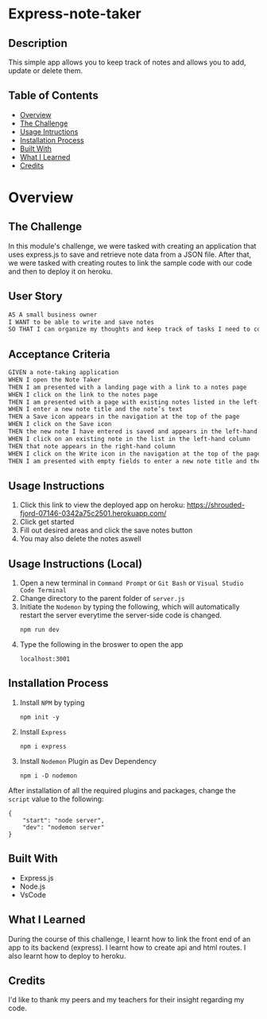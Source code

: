 # Express-note-taker

## Description
This simple app allows you to keep track of notes and allows you to add, update or delete them. 

## Table of Contents
- [Overview](#Overview)
- [The Challenge](#The-Challenge)
- [Usage Intructions](#Usage-Instructions)
- [Installation Process](#Installation-Process)
- [Built With](#Built-With)
- [What I Learned](#What-I-Learned)
- [Credits](#Credits)

# Overview

## The Challenge
In this module's challenge, we were tasked with creating an application that uses express.js to save and retrieve note data from a JSON file. After that, we were tasked with creating routes to link the sample code with our code and then to deploy it on heroku. 

## User Story

```md
AS A small business owner
I WANT to be able to write and save notes
SO THAT I can organize my thoughts and keep track of tasks I need to complete
```

## Acceptance Criteria

```md
GIVEN a note-taking application
WHEN I open the Note Taker
THEN I am presented with a landing page with a link to a notes page
WHEN I click on the link to the notes page
THEN I am presented with a page with existing notes listed in the left-hand column, plus empty fields to enter a new note title and the note’s text in the right-hand column
WHEN I enter a new note title and the note’s text
THEN a Save icon appears in the navigation at the top of the page
WHEN I click on the Save icon
THEN the new note I have entered is saved and appears in the left-hand column with the other existing notes
WHEN I click on an existing note in the list in the left-hand column
THEN that note appears in the right-hand column
WHEN I click on the Write icon in the navigation at the top of the page
THEN I am presented with empty fields to enter a new note title and the note’s text in the right-hand column
```

## Usage Instructions
1) Click this link to view the deployed app on heroku: https://shrouded-fjord-07146-0342a75c2501.herokuapp.com/
2) Click get started
3) Fill out desired areas and click the save notes button
4) You may also delete the notes aswell

## Usage Instructions (Local)
1) Open a new terminal in `Command Prompt` or `Git Bash` or `Visual Studio Code Terminal`
2) Change directory to the parent folder of `server.js`
3) Initiate the `Nodemon` by typing the following, which will automatically restart the server everytime the server-side code is changed.
    ```
    npm run dev
    ```
4) Type the following in the broswer to open the app
    ```
    localhost:3001
    ```

## Installation Process
1. Install `NPM` by typing
    ```       
    npm init -y
    ```
2. Install `Express`     
    ```         
    npm i express
    ```
3. Install `Nodemon` Plugin as  Dev Dependency
    ```
    npm i -D nodemon
    ```
After installation of all the required plugins and packages, change the `script` value to  the following:            
       
    {            
        "start": "node server",               
        "dev": "nodemon server"                  
    }                  

## Built With
- Express.js
- Node.js
- VsCode

## What I Learned
During the course of this challenge, I learnt how to link the front end of an app to its backend (express). I learnt how to create api and html routes. I also learnt how to deploy to heroku. 

## Credits 
I'd like to thank my peers and my teachers for their insight regarding my code. 
